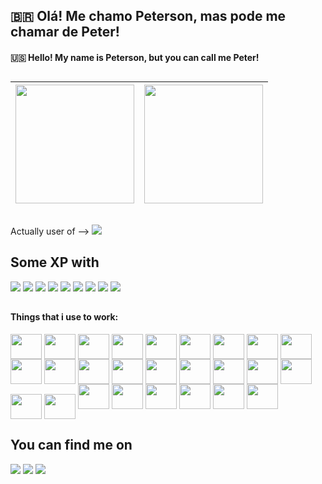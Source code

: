 ## 🇧🇷 Olá! Me chamo Peterson, mas pode me chamar de Peter!
#### 🇺🇸 Hello! My name is Peterson, but you can call me Peter!

##

|<img height="190em" src="https://github-readme-stats.vercel.app/api?username=peterfilho&show_icons=true&theme=rose_pine&include_all_commits=true&count_private=true" />|<img height="190em" src="https://github-readme-stats.vercel.app/api/top-langs?username=peterfilho&layout=compact&langs-count=16&theme=rose_pine" />|
|--------|--------|

##

Actually user of --> <img src="https://img.shields.io/badge/Pop!_OS-48B9C7?style=for-the-badge&logo=Pop!_OS&logoColor=white" />

## Some XP with

<div style="display: inline_block">
  <img src="https://img.shields.io/badge/Linux-FCC624?style=for-the-badge&logo=linux&logoColor=black" />
  <img src=" https://img.shields.io/badge/Android-3DDC84?style=for-the-badge&logo=android&logoColor=white" />
  <img src="https://img.shields.io/badge/Cent%20OS-262577?style=for-the-badge&logo=CentOS&logoColor=white" />
  <img src="https://img.shields.io/badge/Debian-A81D33?style=for-the-badge&logo=debian&logoColor=white" />
  <img src="https://img.shields.io/badge/Deepin-007CFF?style=for-the-badge&logo=deepin&logoColor=white" />
  <img src="https://img.shields.io/badge/freebsd-AB2B28?style=for-the-badge&logo=freebsd&logoColor=white" />
  <img src="https://img.shields.io/badge/Kali_Linux-557C94?style=for-the-badge&logo=kali-linux&logoColor=white" />
  <img src="https://img.shields.io/badge/Ubuntu-E95420?style=for-the-badge&logo=ubuntu&logoColor=white" />
  <img src="https://img.shields.io/badge/Windows-0078D6?style=for-the-badge&logo=windows&logoColor=white" />
</div>

##

#### Things that i use to work:

<div style="display: inline_block">
  <img align="center" height="40" width="50" src="https://cdn.jsdelivr.net/gh/devicons/devicon/icons/c/c-original.svg" />
  <img align="center" height="40" width="50" src="https://cdn.jsdelivr.net/gh/devicons/devicon/icons/php/php-original.svg" />
  <img align="center" height="40" width="50" src="https://cdn.jsdelivr.net/gh/devicons/devicon/icons/python/python-original.svg" />
  <img align="center" height="40" width="50" src="https://cdn.jsdelivr.net/gh/devicons/devicon/icons/mysql/mysql-original-wordmark.svg" />
  <img align="center" height="40" width="50" src="https://cdn.jsdelivr.net/gh/devicons/devicon/icons/postgresql/postgresql-original-wordmark.svg" />
  <img align="center" height="40" width="50" src="https://cdn.jsdelivr.net/gh/devicons/devicon/icons/github/github-original.svg" />
  <img align="center" height="40" width="50" src="https://cdn.jsdelivr.net/gh/devicons/devicon/icons/flask/flask-original.svg" />
  <img align="center" height="40" width="50" src="https://cdn.jsdelivr.net/gh/devicons/devicon/icons/html5/html5-original.svg" />
  <img align="center" height="40" width="50" src="https://cdn.jsdelivr.net/gh/devicons/devicon/icons/css3/css3-original.svg" />
  <img align="center" height="40" width="50" src="https://cdn.jsdelivr.net/gh/devicons/devicon/icons/javascript/javascript-original.svg" />        
  <img align="center" height="40" width="50" src="https://cdn.jsdelivr.net/gh/devicons/devicon/icons/arduino/arduino-original.svg" />
  <img align="center" height="40" width="50" src="https://cdn.jsdelivr.net/gh/devicons/devicon/icons/bootstrap/bootstrap-original.svg" /> 
  <img align="center" height="40" width="50" src="https://cdn.jsdelivr.net/gh/devicons/devicon/icons/googlecloud/googlecloud-original.svg" />
  <img align="center" height="40" width="50" src="https://cdn.jsdelivr.net/gh/devicons/devicon/icons/grafana/grafana-original.svg" />
  <img align="center" height="40" width="50" src="https://cdn.jsdelivr.net/gh/devicons/devicon/icons/heroku/heroku-original.svg" />    
  <img align="center" height="40" width="50" src="https://cdn.jsdelivr.net/gh/devicons/devicon/icons/apache/apache-original-wordmark.svg" />        
  <img align="center" height="40" width="50" src="https://cdn.jsdelivr.net/gh/devicons/devicon/icons/atom/atom-original-wordmark.svg" />        
  <img align="center" height="40" width="50" src="https://cdn.jsdelivr.net/gh/devicons/devicon/icons/bash/bash-original.svg" />        
  <img align="center" height="40" width="50" src="https://cdn.jsdelivr.net/gh/devicons/devicon/icons/debian/debian-original.svg" />
  <img align="center" height="40" width="50" src="https://cdn.jsdelivr.net/gh/devicons/devicon/icons/laravel/laravel-plain-wordmark.svg" />
  <img height="40" width="50" src="https://cdn.jsdelivr.net/gh/devicons/devicon/icons/latex/latex-original.svg" />
  <img height="40" width="50" src="https://cdn.jsdelivr.net/gh/devicons/devicon/icons/markdown/markdown-original.svg" />       
  <img height="40" width="50" src="https://cdn.jsdelivr.net/gh/devicons/devicon/icons/moodle/moodle-original.svg" />
  <img height="40" width="50" src="https://cdn.jsdelivr.net/gh/devicons/devicon/icons/ssh/ssh-original-wordmark.svg" />
  <img height="40" width="50" src="https://cdn.jsdelivr.net/gh/devicons/devicon/icons/vim/vim-original.svg" />
  <img height="40" width="50" src="https://cdn.jsdelivr.net/gh/devicons/devicon/icons/wordpress/wordpress-original.svg" />          
</div>

## You can find me on

<div style="display: inline_block">
  <a href="https://www.linkedin.com/in/petersonmedeiros" target="_blank"><img src="https://img.shields.io/badge/LinkedIn-0077B5?style=for-the-badge&logo=linkedin&logoColor=white" /></a>
  <a href="https://instagram.com/peterfilhoo" target="_blank"> <img src="https://img.shields.io/badge/Instagram-E4405F?style=for-the-badge&logo=instagram&logoColor=white" /></a>
  <a href="https://open.spotify.com/user/peterfilhoo?si=88525462ada341e7" target="_blank"><img src="https://img.shields.io/badge/Spotify-1ED760?&style=for-the-badge&logo=spotify&logoColor=white" /></a>
  
</div>
